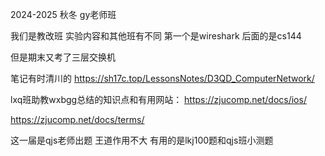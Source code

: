 2024-2025 秋冬 gy老师班

我们是教改班 实验内容和其他班有不同 第一个是wireshark 后面的是cs144

但是期末又考了三层交换机

笔记有时清川的  https://sh17c.top/LessonsNotes/D3QD_ComputerNetwork/

lxq班助教wxbgg总结的知识点和有用网站： https://zjucomp.net/docs/ios/

https://zjucomp.net/docs/terms/

这一届是qjs老师出题 王道作用不大 有用的是lkj100题和qjs班小测题
